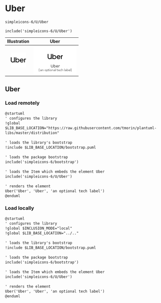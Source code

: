 # Uber


```text
simpleicons-6/U/Uber
```

```text
include('simpleicons-6/U/Uber')
```



| Illustration | Uber |
| :---: | :---: |
| ![illustration for Illustration](../../simpleicons-6/U/Uber.png) | ![illustration for Uber](../../simpleicons-6/U/Uber.Local.png) |




## Uber

### Load remotely
```plantuml
@startuml
' configures the library
!global $LIB_BASE_LOCATION="https://raw.githubusercontent.com/tmorin/plantuml-libs/master/distribution"

' loads the library's bootstrap
!include $LIB_BASE_LOCATION/bootstrap.puml

' loads the package bootstrap
include('simpleicons-6/bootstrap')

' loads the Item which embeds the element Uber
include('simpleicons-6/U/Uber')

' renders the element
Uber('Uber', 'Uber', 'an optional tech label')
@enduml
```

### Load locally
```plantuml
@startuml
' configures the library
!global $INCLUSION_MODE="local"
!global $LIB_BASE_LOCATION="../.."

' loads the library's bootstrap
!include $LIB_BASE_LOCATION/bootstrap.puml

' loads the package bootstrap
include('simpleicons-6/bootstrap')

' loads the Item which embeds the element Uber
include('simpleicons-6/U/Uber')

' renders the element
Uber('Uber', 'Uber', 'an optional tech label')
@enduml
```

